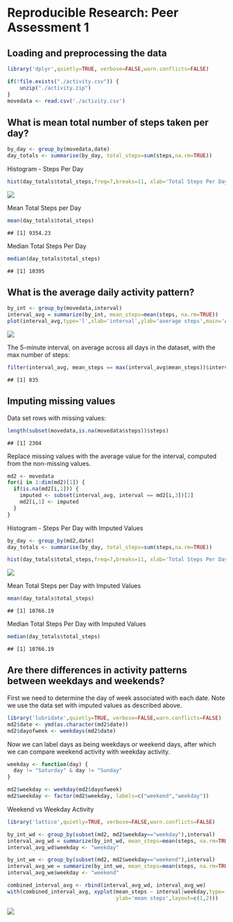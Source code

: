 # Reproducible Research: Peer Assessment 1


## Loading and preprocessing the data

```r
library('dplyr',quietly=TRUE, verbose=FALSE,warn.conflicts=FALSE)
```


```r
if(!file.exists("./activity.csv")) {
    unzip("./activity.zip")
}
movedata <- read.csv('./activity.csv')
```



## What is mean total number of steps taken per day?

```r
by_day <- group_by(movedata,date)
day_totals <- summarise(by_day, total_steps=sum(steps,na.rm=TRUE))
```

Histogram - Steps Per Day


```r
hist(day_totals$total_steps,freq=7,breaks=11, xlab='Total Steps Per Day',ylab='Count',main='Histogram - Total Steps per Day')
```

![](PA1_template_files/figure-html/unnamed-chunk-3-1.png) 

Mean Total Steps per Day

```r
mean(day_totals$total_steps)
```

```
## [1] 9354.23
```

Median Total Steps Per Day

```r
median(day_totals$total_steps)
```

```
## [1] 10395
```



## What is the average daily activity pattern?


```r
by_int <- group_by(movedata,interval)
interval_avg = summarize(by_int, mean_steps=mean(steps, na.rm=TRUE))
plot(interval_avg,type='l',xlab='interval',ylab='average steps',main='Average Daily Activity Pattern')
```

![](PA1_template_files/figure-html/unnamed-chunk-6-1.png) 

The 5-minute interval, on average across all days in the dataset, with the max number of steps:

```r
filter(interval_avg, mean_steps == max(interval_avg$mean_steps))$interval
```

```
## [1] 835
```


## Imputing missing values

Data set rows with missing values:


```r
length(subset(movedata,is.na(movedata$steps))$steps)
```

```
## [1] 2304
```

Replace missing values with the average value for the interval, computed from the non-missing values.


```r
md2 <- movedata
for(i in 1:dim(md2)[1]) {
  if(is.na(md2[i,1])) {
    imputed <- subset(interval_avg, interval == md2[i,3])[2]
    md2[i,1] <- imputed
  }
}
```

Histogram - Steps Per Day with Imputed Values


```r
by_day <- group_by(md2,date)
day_totals <- summarise(by_day, total_steps=sum(steps,na.rm=TRUE))

hist(day_totals$total_steps,freq=7,breaks=11, xlab='Total Steps Per Day',ylab='Count',main='Histogram - Total Steps per Day')
```

![](PA1_template_files/figure-html/unnamed-chunk-10-1.png) 

Mean Total Steps per Day with Imputed Values

```r
mean(day_totals$total_steps)
```

```
## [1] 10766.19
```

Median Total Steps Per Day with Imputed Values

```r
median(day_totals$total_steps)
```

```
## [1] 10766.19
```

## Are there differences in activity patterns between weekdays and weekends?

First we need to determine the day of week associated with each date. Note
we use the data set with imputed values as described above.

```r
library('lubridate',quietly=TRUE, verbose=FALSE,warn.conflicts=FALSE)
md2$date <- ymd(as.character(md2$date))
md2$dayofweek <- weekdays(md2$date)
```

Now we can label days as being weekdays or weekend days, after which we can
compare weekend activity with weekday activity.

```r
weekday <- function(day) {
  day != "Saturday" & day != "Sunday"
}

md2$weekday <- weekday(md2$dayofweek)
md2$weekday <- factor(md2$weekday, labels=c("weekend","weekday"))
```

Weekend vs Weekday Activity


```r
library('lattice',quietly=TRUE, verbose=FALSE,warn.conflicts=FALSE)

by_int_wd <- group_by(subset(md2, md2$weekday=="weekday"),interval)
interval_avg_wd = summarize(by_int_wd, mean_steps=mean(steps, na.rm=TRUE))
interval_avg_wd$weekday <- "weekday" 

by_int_we <- group_by(subset(md2, md2$weekday=="weekend"),interval)
interval_avg_we = summarize(by_int_we, mean_steps=mean(steps, na.rm=TRUE))
interval_avg_we$weekday <- "weekend"

combined_interval_avg <- rbind(interval_avg_wd, interval_avg_we)
with(combined_interval_avg, xyplot(mean_steps ~ interval|weekday,type='l',
                                   ylab='mean steps',layout=c(1,2)))
```

![](PA1_template_files/figure-html/unnamed-chunk-15-1.png) 


